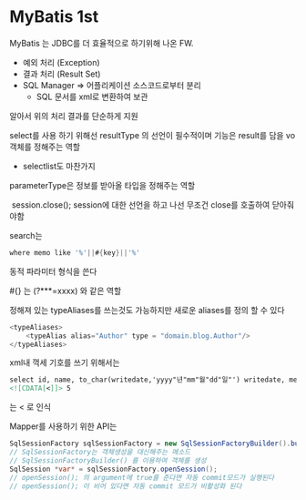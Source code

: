 # MyBatis 1st

MyBatis 는 JDBC를 더 효율적으로 하기위해 나온 FW.

- 예외 처리 (Exception)
- 결과 처리 (Result Set)
- SQL Manager => 어플리케이션 소스코드로부터 분리
  - SQL 문서를 xml로 변환하여 보관

알아서 위의 처리 결과를 단순하게 지원

select를 사용 하기 위해선 resultType 의 선언이 필수적이며 기능은 result를 담을 vo객체를 정해주는 역할

- selectlist도 마찬가지

parameterType은 정보를 받아올 타입을 정해주는 역할

​	    session.close(); session에 대한 선언을 하고 나선 무조건 close를 호출하여 닫아줘야함

search는 

```java
where memo like '%'||#{key}||'%'
```

동적 파라미터 형식을 쓴다

#{} 는 (?***=xxxx) 와 같은 역할

정해져 있는 typeAliases를 쓰는것도 가능하지만 새로운 aliases를 정의 할 수 있다

```java
<typeAliases>
	<typeAlias alias="Author" type = "domain.blog.Author"/>
</typeAliases>
```

xml내 꺽세 기호를 쓰기 위해서는

```xml
select id, name, to_char(writedate,'yyyy"년"mm"월"dd"일"') writedate, memo from visitor where id 
<![CDATA[<]]> 5 
```

<![CDATA[<]]> 는 < 로 인식

Mapper를 사용하기 위한 API는 

```java
SqlSessionFactory sqlSessionFactory = new SqlSessionFactoryBuilder().build(inputStream);
// SqlSessionFactory는 객체생성을 대신해주는 메소드
// SqlSessionFactoryBuilder() 를 이용하여 객체를 생성
SqlSession *var* = sqlSessionFactory.openSession();
// openSession(); 의 argument에 true를 준다면 자동 commit모드가 실행된다
// openSession(); 이 비어 있다면 자동 commit 모드가 비활성화 된다

```

